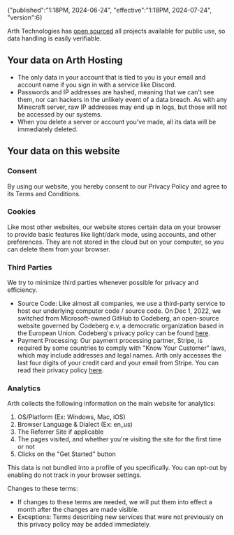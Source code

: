 {"published":"1:18PM, 2024-06-24", "effective":"1:18PM, 2024-07-24", "version":6}

Arth Technologies has [open sourced](https://en.wikipedia.org/wiki/Open_source) all projects available for public use, so data handling is easily verifiable.

## Your data on Arth Hosting
- The only data in your account that is tied to you is your email and account name if you sign in with a service like Discord. 
- Passwords and IP addresses are hashed, meaning that we can't see them, nor can hackers in the unlikely event of a data breach. As with any Minecraft server, raw IP addresses may end up in logs, but those will not be accessed by our systems.
- When you delete a server or account you've made, all its data will be immediately deleted.  

## Your data on this website

### Consent

By using our website, you hereby consent to our Privacy Policy and agree to its Terms and Conditions. 

### Cookies

Like most other websites, our website stores certain data on your browser to provide basic features like light/dark mode, using accounts, and other preferences. They are not stored in the cloud but on your computer, so you can delete them from your browser.

### Third Parties

We try to minimize third parties whenever possible for privacy and efficiency.

- Source Code: Like almost all companies, we use a third-party service to host our underlying computer code / source code. On Dec 1, 2022, we switched from Microsoft-owned GitHub to Codeberg, an open-source website governed by Codeberg e.v, a democratic organization based in the European Union. Codeberg's privacy policy can be found [here](https://codeberg.org/Codeberg/org/src/branch/main/PrivacyPolicy.md).
- Payment Processing: Our payment processing partner, Stripe, is required by some countries to comply with "Know Your Customer" laws, which may include addresses and legal names. Arth only accesses the last four digits of your credit card and your email from Stripe. You can read their privacy policy [here](https://stripe.com/privacy).


### Analytics

Arth collects the following information on the main website for analytics:

1. OS/Platform (Ex: Windows, Mac, iOS)
2. Browser Language & Dialect (Ex: en_us)
3. The Referrer Site if applicable
4. The pages visited, and whether you're visiting the site for the first time or not
5. Clicks on the "Get Started" button

This data is not bundled into a profile of you specifically. You can opt-out by enabling do not track in your browser settings.

Changes to these terms:  
- If changes to these terms are needed, we will put them into effect a month after the changes are made visible.  
- Exceptions: Terms describing new services that were not previously on this privacy policy may be added immediately.
